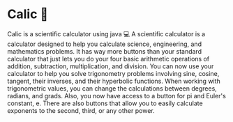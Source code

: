 # Calic 🌸
Calic is a scientific calculator using java 💻
A scientific calculator is a calculator designed to help you calculate science, engineering, and mathematics problems. It has way more buttons than your standard calculator that just lets you do your four basic arithmetic operations of addition, subtraction, multiplication, and division.
You can now use your calculator to help you solve trigonometry problems involving sine, cosine, tangent, their inverses, and their hyperbolic functions. When working with trigonometric values, you can change the calculations between degrees, radians, and grads. Also, you now have access to a button for pi and Euler's constant, e. There are also buttons that allow you to easily calculate exponents to the second, third, or any other power.

